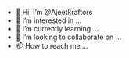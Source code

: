 - 👋 Hi, I’m @Ajeetkraftors
- 👀 I’m interested in ...
- 🌱 I’m currently learning ...
- 💞️ I’m looking to collaborate on ...
- 📫 How to reach me ...

<!---
Ajeetkraftors/Ajeetkraftors is a ✨ special ✨ repository because its `README.md` (this file) appears on your GitHub profile.
You can click the Preview link to take a look at your changes.
--->
